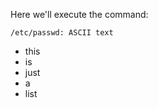 Here we'll execute the command:
<!-- MDUP:BEG (CMD:file /etc/passwd) -->
```
/etc/passwd: ASCII text
```
<!-- MDUP:END -->

- this
- is
- just
- a
- list